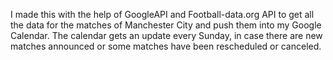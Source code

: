 I made this with the help of GoogleAPI and Football-data.org API to get all the data for the matches of Manchester City and push them into my Google Calendar.
The calendar gets an update every Sunday, in case there are new matches announced or some matches have been rescheduled or canceled.
